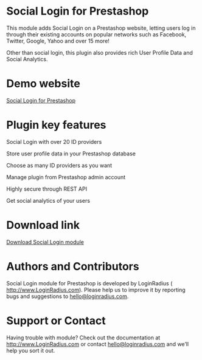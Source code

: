 Social Login for Prestashop
===========================

This module adds Social Login on a Prestashop website, letting users log in through their existing accounts on popular networks such as Facebook, Twitter, Google, Yahoo and over 15 more!

Other than social login, this plugin also provides rich User Profile Data and Social Analytics.

Demo website
===

<a href="http://prestashop.loginradius.com" target="_blank">Social Login for Prestashop</a>

Plugin key features
===
Social Login with over 20 ID providers

Store user profile data in your Prestashop database

Choose as many ID providers as you want

Manage plugin from Prestashop admin account

Highly secure through REST API

Get social analytics of your users

Download link
===
<a href="https://github.com/downloads/LoginRadius/Social-Login-for-Prestashop/sociallogin.zip"> Download Social Login module</a>

Authors and Contributors
===
Social Login module for Prestashop is developed by LoginRadius ( http://www.LoginRadius.com). Please help us to improve it by reporting bugs and suggestions to hello@loginradius.com.

Support or Contact
===
Having trouble with module? Check out the documentation at http://www.LoginRadius.com or contact hello@loginradius.com and we’ll help you sort it out.